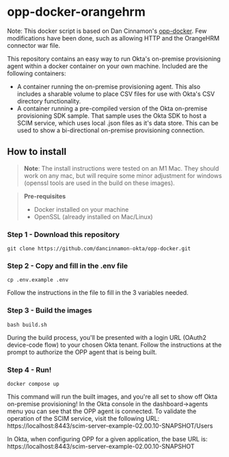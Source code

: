 # opp-docker-orangehrm

Note: This docker script is based on Dan Cinnamon's [opp-docker](https://github.com). Few modifications have been done, such as allowing HTTP and the OrangeHRM connector war file.


This repository contains an easy way to run Okta's on-premise provisioning agent within a docker container on your own machine.  Included are the following containers:
* A container running the on-premise provisioning agent. This also includes a sharable volume to place CSV files for use with Okta's CSV directory functionality.
* A container running a pre-compiled version of the Okta on-premise provisioning SDK sample. That sample uses the Okta SDK to host a SCIM service, which uses local .json files as it's data store. This can be used to show a bi-directional on-premise provisioning connection.


## How to install

> **Note**: The install instructions were tested on an M1 Mac.  They should work on any mac, but will require some minor adjustment for windows (openssl tools are used in the build on these images).

> **Pre-requisites**
> * Docker installed on your machine
> * OpenSSL (already installed on Mac/Linux)

### Step 1 - Download this repository
```console
git clone https://github.com/dancinnamon-okta/opp-docker.git
```

### Step 2 - Copy and fill in the .env file
```console
cp .env.example .env
```
Follow the instructions in the file to fill in the 3 variables needed.

### Step 3 - Build the images
```console
bash build.sh
```
During the build process, you'll be presented with a login URL (OAuth2 device-code flow) to your chosen Okta tenant. Follow the instructions at the prompt to authorize the OPP agent that is being built.

### Step 4 - Run!
```console
docker compose up
```
This command will run the built images, and you're all set to show off Okta on-premise provisioning!
In the Okta console in the dashboard->agents menu you can see that the OPP agent is connected.
To validate the operation of the SCIM service, visit the following URL:
https://localhost:8443/scim-server-example-02.00.10-SNAPSHOT/Users

In Okta, when configuring OPP for a given application, the base URL is:
https://localhost:8443/scim-server-example-02.00.10-SNAPSHOT
